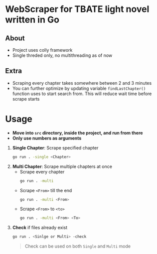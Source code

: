 # WebScraper for TBATE light novel written in Go
## About
* Project uses colly framework
* Single threded only, no multithreading as of now
## Extra
* Scraping every chapter takes somewhere between 2 and 3 minutes
* You can further optimize by updating variable `findLastChapter()` function uses to start search from. This will reduce wait time before scrape starts
# Usage
* **Move into `src` directory, inside the project, and run from there**
* **Only use numbers as arguments**

1. **Single Chapter**: Scrape specified chapter
    ```bash
    go run . -single <Chapter>
    ```
2. **Multi Chapter**: Scrape multiple chapters at once 
    * Scrape every chapter
        ```bash
        go run . -multi
        ```
    * Scrape `<From>` till the end
        ```bash
        go run . -multi <From>
        ```
    * Scrape `<From>` to `<to>`
        ```bash
        go run . -multi <From> <To>
        ```
3. **Check** if files already exist
    ```bash
    go run . <Sinlge or Multi> -check
    ```
    > Check can be used on both `Single` and `Multi` mode
